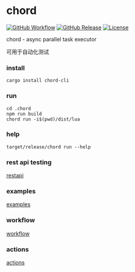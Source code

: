 # chord

[![GitHub Workflow](https://img.shields.io/github/actions/workflow/status/bit-ranger/chord/master.yml?label=master)](https://github.com/bit-ranger/chord/actions/workflows/master.yml)
[![GitHub Release](https://img.shields.io/github/v/release/bit-ranger/chord?include_prereleases)](https://github.com/bit-ranger/chord/releases/latest)
[![License](https://img.shields.io/github/license/bit-ranger/chord)](https://github.com/bit-ranger/chord/blob/master/LICENSE)

chord - async parallel task executor

可用于自动化测试

### install

    cargo install chord-cli



### run

    cd .chord
    npm run build
    chord run -i$(pwd)/dist/lua

### help

    target/release/chord run --help

### rest api testing

[restapi](https://github.com/bit-ranger/chord/tree/master/.chord/src/restapi)

### examples

[examples](https://github.com/bit-ranger/chord/tree/master/.chord/src)

### workflow

[workflow](https://github.com/bit-ranger/chord/blob/master/.github/workflows/master.yml)

### actions

[actions](https://github.com/bit-ranger/chord/actions)